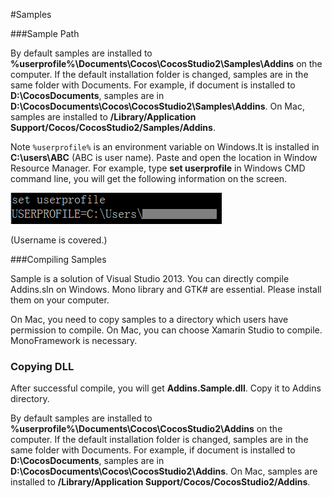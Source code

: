 #Samples

###Sample Path

By default samples are installed to  **%userprofile%\Documents\Cocos\CocosStudio2\Samples\Addins** on the computer. If the default installation folder is changed, samples are in the same folder with Documents. For example, if document is installed to **D:\CocosDocuments**, samples are in **D:\CocosDocuments\Cocos\CocosStudio2\Samples\Addins**. On Mac, samples are installed to **/Library/Application Support/Cocos/CocosStudio2/Samples/Addins**. 

Note `%userprofile%` is an environment variable on Windows.It is installed in **C:\users\ABC** (ABC is user name). Paste and open the location in Window Resource Manager. For example, type **set userprofile** in Windows CMD command line, you will get the following information on the screen. 

![image](res/image001.png) 
 
(Username is covered.)

###Compiling Samples 

Sample is a solution of Visual Studio 2013. You can directly compile Addins.sln on Windows. Mono library and GTK# are essential. Please install them on your computer. 

On Mac, you need to copy samples to a directory which users have permission to compile. On Mac, you can choose Xamarin Studio to compile. MonoFramework is necessary. 

### Copying DLL ###

After successful compile, you will get **Addins.Sample.dll**. Copy it to Addins directory.

By default samples are installed to  **%userprofile%\Documents\Cocos\CocosStudio2\Addins** on the computer. If the default installation folder is changed, samples are in the same folder with Documents. For example, if document is installed to **D:\CocosDocuments**, samples are in **D:\CocosDocuments\Cocos\CocosStudio2\Addins**. On Mac, samples are installed to **/Library/Application Support/Cocos/CocosStudio2/Addins**.